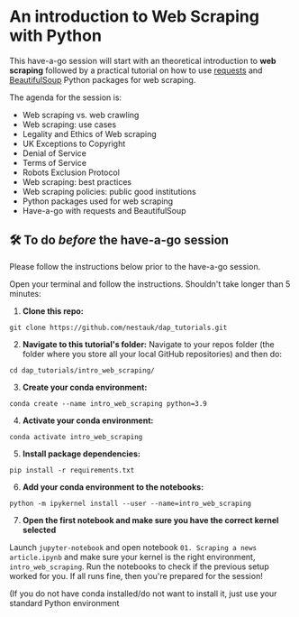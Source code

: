 # An introduction to Web Scraping with Python

This have-a-go session will start with an theoretical introduction to **web scraping** followed by a practical tutorial on how to use [requests](https://pypi.org/project/requests/) and [BeautifulSoup](https://pypi.org/project/beautifulsoup4/) Python packages for web scraping.

The agenda for the session is:
- Web scraping vs. web crawling
- Web scraping: use cases
- Legality and Ethics of Web scraping
- UK Exceptions to Copyright
- Denial of Service
- Terms of Service
- Robots Exclusion Protocol
- Web scraping: best practices
- Web scraping policies: public good institutions
- Python packages used for web scraping
- Have-a-go with requests and BeautifulSoup


## 🛠️ To do *before* the have-a-go session
Please follow the instructions below prior to the have-a-go session.

Open your terminal and follow the instructions. Shouldn't take longer than 5 minutes:
1. **Clone this repo:** 

`git clone https://github.com/nestauk/dap_tutorials.git`

2. **Navigate to this tutorial's folder:** 
Navigate to your repos folder (the folder where you store all your local GitHub repositories) and then do:

`cd dap_tutorials/intro_web_scraping/`

3. **Create your conda environment:** 

`conda create --name intro_web_scraping python=3.9`

4. **Activate your conda environment:** 

`conda activate intro_web_scraping`

5. **Install package dependencies:** 

`pip install -r requirements.txt`

6. **Add your conda environment to the notebooks:** 

`python -m ipykernel install --user --name=intro_web_scraping`

7. **Open the first notebook and make sure you have the correct kernel selected** 

Launch `jupyter-notebook` and open notebook `01. Scraping a news article.ipynb` and make sure your kernel is the right environment, `intro_web_scraping`. Run the notebooks to check if the previous setup worked for you. If all runs fine, then you're prepared for the session!

(If you do not have conda installed/do not want to install it, just use your standard Python environment